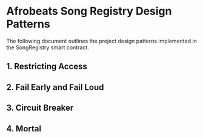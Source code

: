 # Afrobeats Song Registry Design Patterns

The following document outlines the project design patterns implemented in the SongRegistry smart contract. 

## 1. Restricting Access

## 2. Fail Early and Fail Loud

## 3. Circuit Breaker

## 4. Mortal
